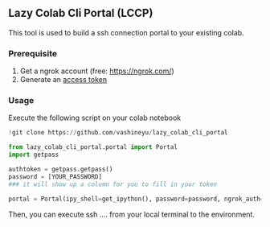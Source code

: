 ## Lazy Colab Cli Portal (LCCP)
This tool is used to build a ssh connection portal to your existing colab.  

### Prerequisite
1. Get a ngrok account (free: https://ngrok.com/)
2. Generate an [access token](https://dashboard.ngrok.com/auth/your-authtoken)  

### Usage
Execute the following script on your colab notebook  
```python
!git clone https://github.com/vashineyu/lazy_colab_cli_portal

from lazy_colab_cli_portal.portal import Portal
import getpass

authtoken = getpass.getpass()
password = [YOUR_PASSWORD]
### it will show up a column for you to fill in your token

portal = Portal(ipy_shell=get_ipython(), password=password, ngrok_auth=authtoken)
```
Then, you can execute ssh .... from your local terminal to the environment.
